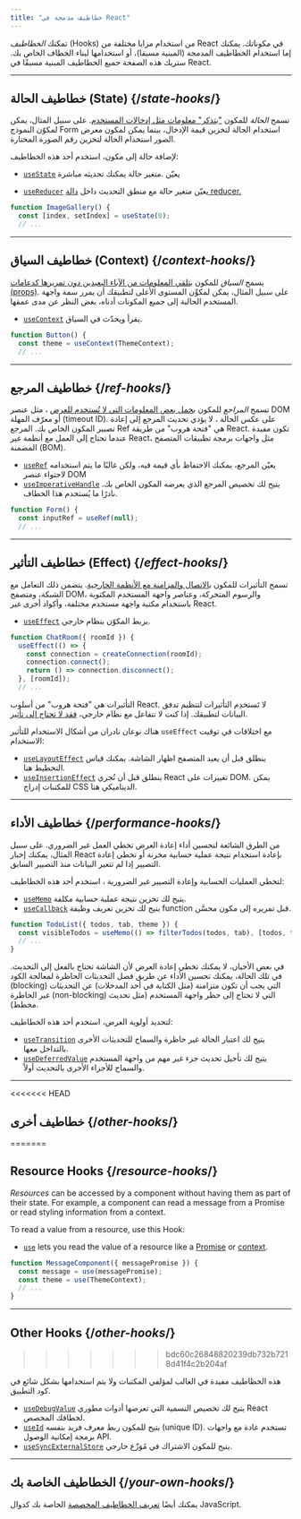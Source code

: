 ```yaml
---
title: "خطاطيف مدمجة في React"
---
```


<Intro>

 تمكنك *الخطاطيف* (Hooks) من استخدام مزايا مختلفة من React في مكوناتك. يمكنك إما استخدام الخطاطيف المدمجة (المبنية مسبقا)، أو استخدامها لبناء الخطاف الخاص بك. ستريك هذه الصفحة جميع الخطاطيف المبنية مسبقًا في React.


</Intro>

---

## خطاطيف الحالة (State) {/*state-hooks*/}

تسمح *الحالة* للمكون ["بتذكر" معلومات مثل إدخالات المستخدم](/learn/state-a-components-memory). على سبيل المثال، يمكن لمكوّن النموذج Form استخدام الحالة لتخزين قيمة الإدخال، بينما يمكن لمكون معرض الصور استخدام الحالة لتخزين رقم الصورة المختارة.

لإضافة حالة إلى مكون، استخدم أحد هذه الخطاطيف:

* [`useState`](/reference/react/useState) يعيّن .متغير حالة يمكنك تحديثه مباشرة

* [`useReducer`](/reference/react/useReducer) يعيّن متغير حالة مع منطق التحديث داخل [دالة reducer.](/learn/extracting-state-logic-into-a-reducer)

```js
function ImageGallery() {
  const [index, setIndex] = useState(0);
  // ...
```

---

## خطاطيف السياق (Context) {/*context-hooks*/}

يسمح *السياق* للمكون [بتلقي المعلومات من الآباء البعيدين دون تمريرها كدعامات (props)](/learn/passing-props-to-a-component). على سبيل المثال، يمكن لمكوِّن المستوى الأعلى لتطبيقك أن يمرر سمة واجهة المستخدم الحالية إلى جميع المكونات أدناه، بغض النظر عن مدى عمقها.


* [`useContext`](/reference/react/useContext) يقرأ ويحدّث في السياق.

```js
function Button() {
  const theme = useContext(ThemeContext);
  // ...
```

---

## خطاطيف المرجع {/*ref-hooks*/}

تسمح *المراجع* للمكون [بحمل بعض المعلومات التي لا تُستخدم للعرض](/learn/referencing-values-with-refs) ، مثل عنصر DOM أو معرّف المهلة (timeout ID).
 على عكس الحالة ، لا يؤدي تحديث المرجع إلى إعادة تصيير المكون الخاص بك. المرجع Ref هي "فتحة هروب" من طريقة React. تكون مفيدة عندما تحتاج إلى العمل مع أنظمة غير React، مثل واجهات برمجة تطبيقات المتصفح المضمنة (BOM).


* [`useRef`](/reference/react/useRef) يعيّن المرجع، يمكنك الاحتفاظ بأي قيمة فيه، ولكن غالبًا ما يتم استخدامه لاحتواء عنصر DOM
* [`useImperativeHandle`](/reference/react/useImperativeHandle) يتيح لك تخصيص المرجع الذي يعرضه المكون الخاص بك. نادرًا ما يُستخدم هذا الخطاف.

```js
function Form() {
  const inputRef = useRef(null);
  // ...
```

---

## خطاطيف التأثير (Effect) {/*effect-hooks*/}

تسمح التأثيرات للمكون [بالاتصال والمزامنة مع الأنظمة الخارجية](/learn/synchronizing-with-effects). يتضمن ذلك التعامل مع الشبكة، ومتصفح DOM، والرسوم المتحركة، وعناصر واجهة المستخدم المكتوبة باستخدام مكتبة واجهة مستخدم مختلفة، وأكواد أخرى غير React.


* [`useEffect`](/reference/react/useEffect) يربط المكوّن بنظام خارجي.

```js
function ChatRoom({ roomId }) {
  useEffect(() => {
    const connection = createConnection(roomId);
    connection.connect();
    return () => connection.disconnect();
  }, [roomId]);
  // ...
```

التأثيرات هي "فتحة هروب" من أسلوب React. لا تَستخدِم التأثيرات لتنظيم تدفق البيانات لتطبيقك. إذا كنت لا تتفاعل مع نظام خارجي، [فقد لا تحتاج إلى تأثير](/learn/you-might-not-need-an-effect).


هناك نوعان نادران من أشكال الاستخدام للتأثير  `useEffect` مع اختلافات في توقيت الاستخدام:

* [`useLayoutEffect`](/reference/react/useLayoutEffect) ينطلق قبل أن يعيد المتصفح اظهار الشاشة. يمكنك قياس التخطيط هنا.
* [`useInsertionEffect`](/reference/react/useInsertionEffect) ينطلق قبل أن تُجري React تغييرات على DOM. يمكن للمكتبات إدراج CSS الديناميكي هنا.

---

## خطاطيف الأداء {/*performance-hooks*/}

من الطرق الشائعة لتحسين أداء إعادة العرض تخطي العمل غير الضروري. على سبيل المثال، يمكنك إخبار React بإعادة استخدام نتيجة عملية حسابية مخزنة أو تخطي إعادة التصيير إذا لم تتغير البيانات منذ التصيير السابق.

لتخطي العمليات الحسابية وإعادة التصيير غير الضرورية ، استخدم أحد هذه الخطاطيف:


- [`useMemo`](/reference/react/useMemo) يتيح لك تخزين نتيجة عملية حسابية مكلفة.
- [`useCallback`](/reference/react/useCallback) يتيح لك تخزين تعريف وظيفة function قبل تمريره إلى مكون محسَّن.

```js
function TodoList({ todos, tab, theme }) {
  const visibleTodos = useMemo(() => filterTodos(todos, tab), [todos, tab]);
  // ...
}
```

في بعض الأحيان، لا يمكنك تخطي إعادة العرض لأن الشاشة تحتاج بالفعل إلى التحديث. في تلك الحالة، يمكنك تحسين الأداء عن طريق فصل التحديثات الحاظرة لمعالجة الكود (blocking) التي يجب أن تكون متزامنة (مثل الكتابة في أحد المدخلات) عن التحديثات غير الحاظرة (non-blocking) التي لا تحتاج إلى حظر واجهة المستخدم (مثل تحديث مخطط).

لتحديد أولوية العرض، استخدم أحد هذه الخطاطيف:

- [`useTransition`](/reference/react/useTransition) يتيح لك اعتبار الحالة غير حاظرة والسماح للتحديثات الأخرى بالتداخل معها.
- [`useDeferredValue`](/reference/react/useDeferredValue) يتيح لك تأجيل تحديث جزء غير مهم من واجهة المستخدم والسماح للأجزاء الأخرى بالتحديث أولاً.

---

<<<<<<< HEAD
## خطاطيف أخرى {/*other-hooks*/}
=======
## Resource Hooks {/*resource-hooks*/}

*Resources* can be accessed by a component without having them as part of their state. For example, a component can read a message from a Promise or read styling information from a context.

To read a value from a resource, use this Hook:

- [`use`](/reference/react/use) lets you read the value of a resource like a [Promise](https://developer.mozilla.org/en-US/docs/Web/JavaScript/Reference/Global_Objects/Promise) or [context](/learn/passing-data-deeply-with-context).

```js
function MessageComponent({ messagePromise }) {
  const message = use(messagePromise);
  const theme = use(ThemeContext);
  // ...
}
```

---

## Other Hooks {/*other-hooks*/}
>>>>>>> bdc60c26848820239db732b7218d41f4c2b204af

هذه الخطاطيف مفيدة في الغالب لمؤلفي المكتبات ولا يتم استخدامها بشكل شائع في كود التطبيق.

- [`useDebugValue`](/reference/react/useDebugValue) يتيح لك تخصيص التسمية التي تعرضها أدوات مطوري React لخطافك المخصص.
- [`useId`](/reference/react/useId) يتيح للمكون ربط معرف فريد بنفسه (unique ID). تستخدم عادة مع واجهات برمجة إمكانية الوصول API.
- [`useSyncExternalStore`](/reference/react/useSyncExternalStore) يتيح للمكون الاشتراك في مُوَزّع خارجي.

---

## الخطاطيف الخاصة بك {/*your-own-hooks*/}

 يمكنك أيضًا [تعريف الخطاطيف المخصصة](/learn/reusing-logic-with-custom-hooks#extracting-your-own-custom-hook-from-a-component) الخاصة بك كدوال JavaScript.
